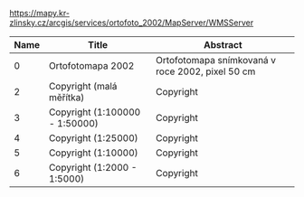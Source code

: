 https://mapy.kr-zlinsky.cz/arcgis/services/ortofoto_2002/MapServer/WMSServer

|Name|Title|Abstract|
|--|--|--|
|0|Ortofotomapa 2002|Ortofotomapa snímkovaná v roce 2002, pixel 50 cm|
|2|Copyright (malá měřítka)|Copyright|
|3|Copyright (1:100000 - 1:50000)|Copyright|
|4|Copyright (1:25000)|Copyright|
|5|Copyright (1:10000)|Copyright|
|6|Copyright (1:2000 - 1:5000)|Copyright|
